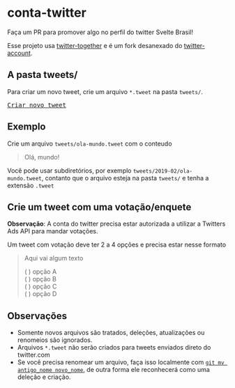 # conta-twitter
Faça um PR para promover algo no perfil do twitter Svelte Brasil!

Esse projeto usa [twitter-together](https://github.com/gr2m/twitter-together) e é um fork desanexado do [twitter-account](https://github.com/svelte-society/twitter-account).

## A pasta tweets/

Para criar um novo tweet, crie um arquivo `*.tweet` na pasta `tweets/`.

<kbd>[Criar novo tweet](https://github.com/svelte-brasil/conta-twitter/new/master/?filename=tweets/<nome>.tweet)</kbd>

## Exemplo

Crie um arquivo `tweets/ola-mundo.tweet` com o conteudo

> Olá, mundo!

Você pode usar subdiretórios, por exemplo `tweets/2019-02/ola-mundo.tweet`, contanto que o arquivo esteja na pasta `tweets/` e tenha a extensão `.tweet`

## Crie um tweet com uma votação/enquete

**Observação**: A conta do twitter precisa estar autorizada a utilizar a Twitters Ads API para mandar votações.

Um tweet com votação deve ter 2 a 4 opções e precisa estar nesse formato

> Aqui vai algum texto
>
> ( ) opção A  
> ( ) opção B  
> ( ) opção C  
> ( ) opção D

## Observações

- Somente novos arquivos são tratados, deleções, atualizações ou renomeios são ignorados.
- Arquivos `*.tweet` não serão criados para tweets enviados direto do twitter.com
- Se você precisa renomear um arquivo, faça isso localmente com [`git mv antigo_nome novo_nome`](https://help.github.com/pt/articles/renaming-a-file-using-the-command-line), de outra forma ele reconhecerá como uma deleção e criação.